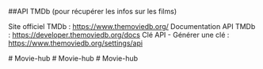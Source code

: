 ##API TMDb (pour récupérer les infos sur les films)

Site officiel TMDb : https://www.themoviedb.org/
Documentation API TMDb : https://developer.themoviedb.org/docs
Clé API - Générer une clé : https://www.themoviedb.org/settings/api

#   M o v i e - h u b  
 #   M o v i e - h u b  
 #   M o v i e - h u b  
 